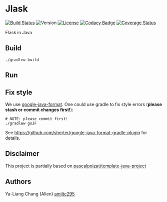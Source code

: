 # Jlask 

[![Build Status](https://travis-ci.com/lowerboundtenhours/Jlask.svg?branch=master)](https://travis-ci.com/lowerboundtenhours/Jlask)
![Version](https://img.shields.io/github/tag/lowerboundtenhours/Jlask.svg)
[![License](https://img.shields.io/badge/License-Apache%202.0-blue.svg)](https://opensource.org/licenses/Apache-2.0)
[![Codacy Badge](https://api.codacy.com/project/badge/Grade/88819ccd3f7c4624b397221615827236)](https://www.codacy.com/app/amjltc295/Jlask?utm_source=github.com&amp;utm_medium=referral&amp;utm_content=lowerboundtenhours/Jlask&amp;utm_campaign=Badge_Grade)
[![Coverage Status](https://coveralls.io/repos/github/lowerboundtenhours/Jlask/badge.svg?branch=master)](https://coveralls.io/github/lowerboundtenhours/Jlask?branch=master)

Flask in Java

## Build
```
./gradlew build
```

## Run

## Fix style
We use [google-java-format](https://github.com/google/google-java-format). One could use gradle to fix style errors (**please stash or commit changes first!**):
```
# NOTE: please commit first!
./gradlew goJF
```
See https://github.com/sherter/google-java-format-gradle-plugin for details.

## Disclaimer

This project is partially based on [pascalpoizat/template-java-project](https://github.com/pascalpoizat/template-java-project)

## Authors

Ya-Liang Chang (Allen) [amjltc295](https://github.com/amjltc295)
